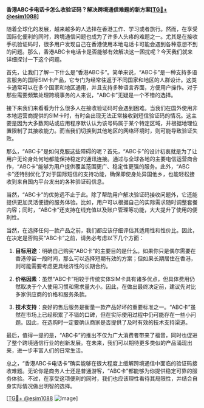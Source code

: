 **香港ABC卡电话卡怎么收验证码？解决跨境通信难题的新方案[[TG💪+ @esim1088](https://t.me/s/esim1088)]**

随着全球化的发展，越来越多的人选择在香港工作、学习或者旅行。然而，在享受国际化便利的同时，跨境通信问题也成为了许多人头疼的难题之一。尤其是在接收手机验证码时，很多用户发现自己在香港使用本地电话卡可能会遇到各种意想不到的问题。那么，香港ABC卡电话卡是否能够有效解决这一困扰呢？今天我们就来详细探讨一下这个问题。

首先，让我们了解一下什么是“香港ABC卡”。简单来说，“ABC卡”是一种支持多语言服务的国际SIM卡产品，它专门为经常往返于不同国家和地区的人群设计。这类卡通常可以在多个国家和地区通用，并且支持多种语言界面，方便用户操作。对于那些需要频繁处理跨境事务的人来说，“ABC卡”无疑是一个不错的选择。

接下来我们来看看为什么很多人在接收验证码时会遇到困难。当我们在国外使用非本地运营商提供的SIM卡时，有时会出现无法正常接收到短信验证码的情况。这主要是因为大多数网站或应用程序默认认为该号码属于某个特定区域，并根据地理位置限制了其接收能力。而当我们切换到其他地区的网络环境时，则可能导致验证失败。

那么，“ABC卡”是如何克服这些障碍的呢？首先，“ABC卡”的设计初衷就是为了让用户无论身处何地都能保持稳定的通讯连接。通过与全球各地的主要电信运营商合作，“ABC卡”能够为用户提供覆盖范围更广、稳定性更强的服务。此外，“ABC卡”还特别优化了对于国际短信的支持功能，确保即使身处异国他乡，也能轻松接收到来自国内平台发出的各种验证码信息。

当然，“ABC卡”的优势远不止于此。除了帮助用户解决验证码接收问题外，它还能提供更加灵活便捷的服务体验。比如，用户可以根据自己的实际需求随时调整套餐内容；同时，“ABC卡”还支持在线充值以及账户管理等功能，大大提升了使用的便利性。

当然，在选择任何一款产品之前，我们都应该仔细评估其适用性和性价比。因此，在决定是否购买“ABC卡”之前，请务必考虑以下几个方面：

1. **目标用途**：明确自己购买“ABC卡”的主要目的是什么。如果你只是偶尔需要在香港停留一段时间，那么可以选择短期有效的方案；但如果长期居住在香港，则可能需要考虑更具经济性的长期合约。

2. **价格因素**：虽然“ABC卡”相较于传统实体SIM卡具有诸多优点，但具体费用仍然取决于个人使用习惯和需求量大小。因此，在做出最终决定前，建议先对比多家供应商的价格和服务条款。

3. **技术支持**：良好的售后服务是衡量一款产品好坏的重要标准之一。“ABC卡”虽然在市场上已经积累了不错的口碑，但在实际使用过程中仍可能存在一些小问题。因此，在选购时一定要确认商家是否提供了及时有效的技术支持渠道。

最后，值得一提的是，“ABC卡”的推出不仅为广大消费者带来了福音，同时也促进了整个跨境通信行业的创新发展。在未来，我们可以期待更多类似的产品涌现出来，进一步丰富人们的日常生活。

总之，“香港ABC卡电话卡”确实能够在很大程度上缓解跨境通信中面临的验证码接收难题。无论你是商务人士还是普通游客，“ABC卡”都能够为你提供稳定可靠的服务体验。不过，在享受这项便利的同时，我们也应该理性看待其局限性，并结合自身实际情况做出明智的选择。

[[TG💪+ @esim1088](https://t.me/s/esim1088) ![Image](https://i.postimg.cc/4NQfJmqS/Snipaste-2025-05-13-00-14-12.png)]